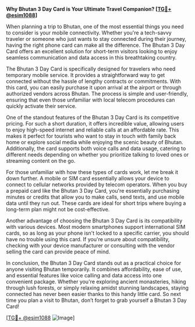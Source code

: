 **Why Bhutan 3 Day Card is Your Ultimate Travel Companion? [[TG💪+ @esim1088](https://t.me/s/esim1088)]**

When planning a trip to Bhutan, one of the most essential things you need to consider is your mobile connectivity. Whether you're a tech-savvy traveler or someone who just wants to stay connected during their journey, having the right phone card can make all the difference. The Bhutan 3 Day Card offers an excellent solution for short-term visitors looking to enjoy seamless communication and data access in this breathtaking country.

The Bhutan 3 Day Card is specifically designed for travelers who need temporary mobile service. It provides a straightforward way to get connected without the hassle of lengthy contracts or commitments. With this card, you can easily purchase it upon arrival at the airport or through authorized vendors across Bhutan. The process is simple and user-friendly, ensuring that even those unfamiliar with local telecom procedures can quickly activate their service.

One of the standout features of the Bhutan 3 Day Card is its competitive pricing. For such a short duration, it offers incredible value, allowing users to enjoy high-speed internet and reliable calls at an affordable rate. This makes it perfect for tourists who want to stay in touch with family back home or explore social media while enjoying the scenic beauty of Bhutan. Additionally, the card supports both voice calls and data usage, catering to different needs depending on whether you prioritize talking to loved ones or streaming content on the go.

For those unfamiliar with how these types of cards work, let me break it down further. A mobile or SIM card essentially allows your device to connect to cellular networks provided by telecom operators. When you buy a prepaid card like the Bhutan 3 Day Card, you're essentially purchasing minutes or credits that allow you to make calls, send texts, and use mobile data until they run out. These cards are ideal for short trips where buying a long-term plan might not be cost-effective.

Another advantage of choosing the Bhutan 3 Day Card is its compatibility with various devices. Most modern smartphones support international SIM cards, so as long as your phone isn't locked to a specific carrier, you should have no trouble using this card. If you're unsure about compatibility, checking with your device manufacturer or consulting with the vendor selling the card can provide peace of mind.

In conclusion, the Bhutan 3 Day Card stands out as a practical choice for anyone visiting Bhutan temporarily. It combines affordability, ease of use, and essential features like voice calling and data access into one convenient package. Whether you're exploring ancient monasteries, hiking through lush forests, or simply relaxing amidst stunning landscapes, staying connected has never been easier thanks to this handy little card. So next time you plan a visit to Bhutan, don’t forget to grab yourself a Bhutan 3 Day Card! 

[[TG💪+ @esim1088](https://t.me/s/esim1088) ![Image](https://i.postimg.cc/Y0z9fWf4/image.png)]
